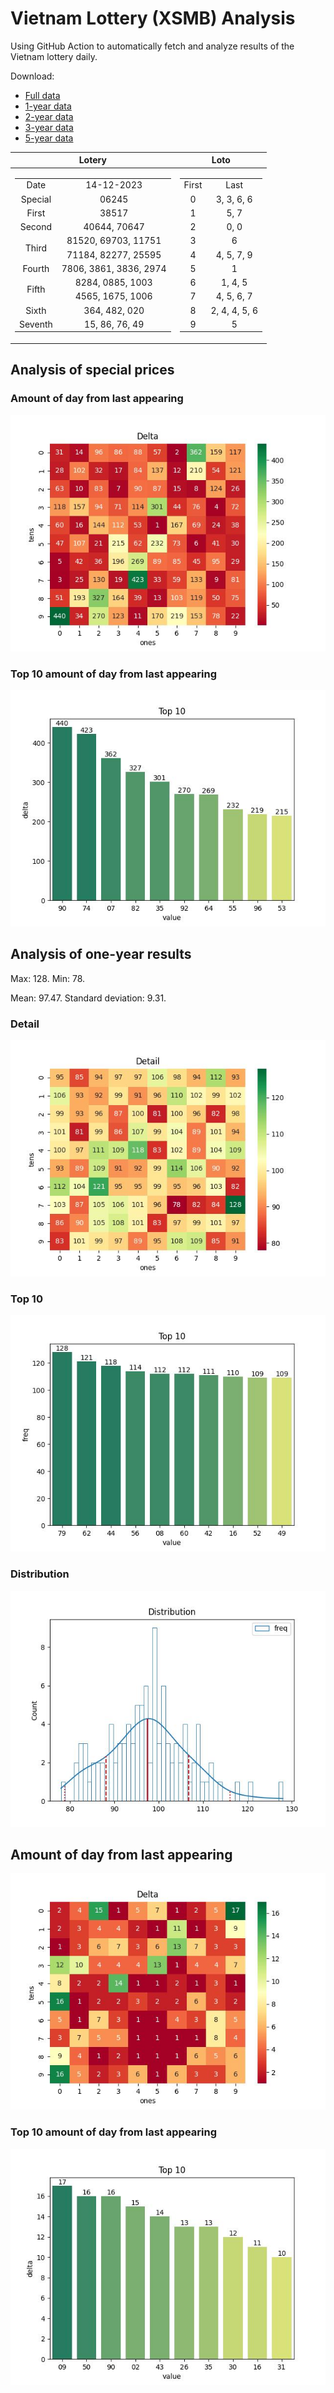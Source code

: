 # Vietnam Lottery (XSMB) Analysis

Using GitHub Action to automatically fetch and analyze results of the Vietnam lottery daily.

Download:

* [Full data](https://raw.githubusercontent.com/khiemdoan/vietnam-lottery-xsmb-analysis/main/results/xsmb.csv)
* [1-year data](https://raw.githubusercontent.com/khiemdoan/vietnam-lottery-xsmb-analysis/main/results/xsmb_1_year.csv)
* [2-year data](https://raw.githubusercontent.com/khiemdoan/vietnam-lottery-xsmb-analysis/main/results/xsmb_2_year.csv)
* [3-year data](https://raw.githubusercontent.com/khiemdoan/vietnam-lottery-xsmb-analysis/main/results/xsmb_3_year.csv)
* [5-year data](https://raw.githubusercontent.com/khiemdoan/vietnam-lottery-xsmb-analysis/main/results/xsmb_5_year.csv)

| Lotery      | Loto |
| :-----------: | :-----------: |
| <table><tr><td>Date</td><td>14-12-2023</td></tr><tr><td>Special</td><td>06245</td></tr><tr><td>First</td><td>38517</td></tr><tr><td>Second</td><td>40644, 70647</td></tr><tr><td rowspan="2">Third</td><td>81520, 69703, 11751</td></tr><tr><td>71184, 82277, 25595</td></tr><tr><td>Fourth</td><td>7806, 3861, 3836, 2974</td></tr><tr><td rowspan="2">Fifth</td><td>8284, 0885, 1003</td></tr><tr><td>4565, 1675, 1006</td></tr><tr><td>Sixth</td><td>364, 482, 020</td></tr><tr><td>Seventh</td><td>15, 86, 76, 49</td></tr></table> | <table><tr><td>First</td><td>Last</td></tr><tr><td>0</td><td>3, 3, 6, 6</td></tr><tr><td>1</td><td>5, 7</td></tr><tr><td>2</td><td>0, 0</td></tr><tr><td>3</td><td>6</td></tr><tr><td>4</td><td>4, 5, 7, 9</td></tr><tr><td>5</td><td>1</td></tr><tr><td>6</td><td>1, 4, 5</td></tr><tr><td>7</td><td>4, 5, 6, 7</td></tr><tr><td>8</td><td>2, 4, 4, 5, 6</td></tr><tr><td>9</td><td>5</td></tr></table> |


<h2>Analysis of special prices</h2>

<h3>Amount of day from last appearing</h3>

![Delta](images/special_delta.jpg)

<h3>Top 10 amount of day from last appearing</h3>

![Delta top 10](images/special_delta_top_10.jpg)

<h2>Analysis of one-year results</h2>

Max: 128. Min: 78.

Mean: 97.47. Standard deviation: 9.31.

<h3>Detail</h3>

![Detail](images/heatmap.jpg)

<h3>Top 10</h3>

![Top 10](images/top-10.jpg)

<h3>Distribution</h3>

![Distribution](images/distribution.jpg)

<h2>Amount of day from last appearing</h2>

![Delta](images/delta.jpg)

<h3>Top 10 amount of day from last appearing</h3>

![Delta top 10](images/delta_top_10.jpg)